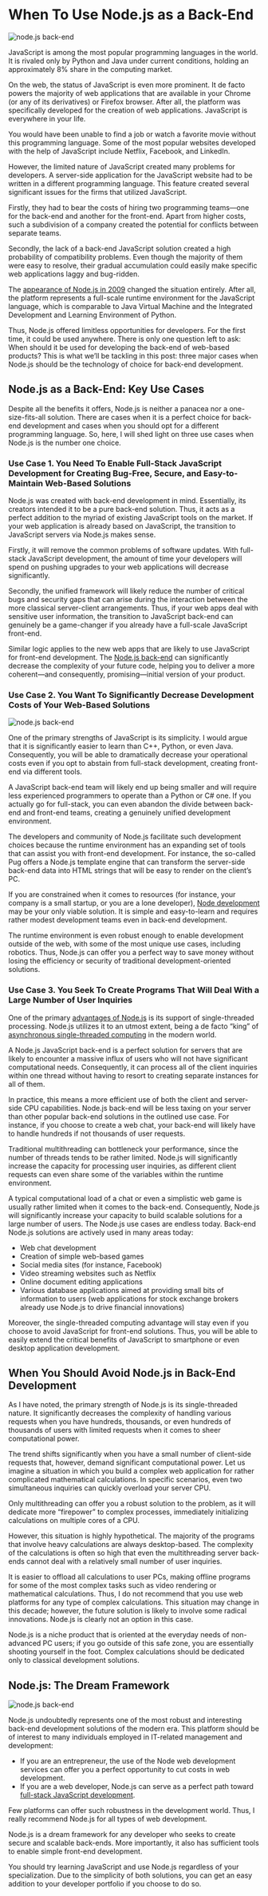 # When To Use Node.js as a Back-End

![node.js back-end](https://spzone-simpleprogrammer.netdna-ssl.com/wp-content/uploads/2020/06/When-To-Use-Node.js-as-a-Back-End-square.png)

JavaScript is among the most popular programming languages in the world. It is rivaled only by Python and Java under current conditions, holding an approximately 8% share in the computing market.

On the web, the status of JavaScript is even more prominent. It de facto powers the majority of web applications that are available in your Chrome (or any of its derivatives) or Firefox browser. After all, the platform was specifically developed for the creation of web applications. JavaScript is everywhere in your life.

You would have been unable to find a job or watch a favorite movie without this programming language. Some of the most popular websites developed with the help of JavaScript include Netflix, Facebook, and LinkedIn.

However, the limited nature of JavaScript created many problems for developers. A server-side application for the JavaScript website had to be written in a different programming language. This feature created several significant issues for the firms that utilized JavaScript.

Firstly, they had to bear the costs of hiring two programming teams—one for the back-end and another for the front-end. Apart from higher costs, such a subdivision of a company created the potential for conflicts between separate teams.

Secondly, the lack of a back-end JavaScript solution created a high probability of compatibility problems. Even though the majority of them were easy to resolve, their gradual accumulation could easily make specific web applications laggy and bug-ridden.

The [appearance of Node.js in 2009](http://www.amazon.com/exec/obidos/ASIN/1617294748/makithecompsi-20) changed the situation entirely. After all, the platform represents a full-scale runtime environment for the JavaScript language, which is comparable to Java Virtual Machine and the Integrated Development and Learning Environment of Python.

Thus, Node.js offered limitless opportunities for developers. For the first time, it could be used anywhere. There is only one question left to ask: When should it be used for developing the back-end of web-based products? This is what we’ll be tackling in this post: three major cases when Node.js should be the technology of choice for back-end development.

## Node.js as a Back-End: Key Use Cases

Despite all the benefits it offers, Node.js is neither a panacea nor a one-size-fits-all solution. There are cases when it is a perfect choice for back-end development and cases when you should opt for a different programming language. So, here, I will shed light on three use cases when Node.js is the number one choice.

### Use Case 1. You Need To Enable Full-Stack JavaScript Development for Creating Bug-Free, Secure, and Easy-to-Maintain Web-Based Solutions

Node.js was created with back-end development in mind. Essentially, its creators intended it to be a pure back-end solution. Thus, it acts as a perfect addition to the myriad of existing JavaScript tools on the market. If your web application is already based on JavaScript, the transition to JavaScript servers via Node.js makes sense.

Firstly, it will remove the common problems of software updates. With full-stack JavaScript development, the amount of time your developers will spend on pushing upgrades to your web applications will decrease significantly.

Secondly, the unified framework will likely reduce the number of critical bugs and security gaps that can arise during the interaction between the more classical server-client arrangements. Thus, if your web apps deal with sensitive user information, the transition to JavaScript back-end can genuinely be a game-changer if you already have a full-scale JavaScript front-end.

Similar logic applies to the new web apps that are likely to use JavaScript for front-end development. The [Node.js back-end](http://www.amazon.com/exec/obidos/ASIN/B079P5YCY3/makithecompsi-20) can significantly decrease the complexity of your future code, helping you to deliver a more coherent—and consequently, promising—initial version of your product.

### Use Case 2. You Want To Significantly Decrease Development Costs of Your Web-Based Solutions

![node.js back-end](https://spzone-simpleprogrammer.netdna-ssl.com/wp-content/uploads/2020/06/Decrease-Development-flat.png)

One of the primary strengths of JavaScript is its simplicity. I would argue that it is significantly easier to learn than C++, Python, or even Java. Consequently, you will be able to dramatically decrease your operational costs even if you opt to abstain from full-stack development, creating front-end via different tools.

A JavaScript back-end team will likely end up being smaller and will require less experienced programmers to operate than a Python or C# one. If you actually go for full-stack, you can even abandon the divide between back-end and front-end teams, creating a genuinely unified development environment.

The developers and community of Node.js facilitate such development choices because the runtime environment has an expanding set of tools that can assist you with front-end development. For instance, the so-called Pug offers a Node.js template engine that can transform the server-side back-end data into HTML strings that will be easy to render on the client’s PC.

If you are constrained when it comes to resources (for instance, your company is a small startup, or you are a lone developer), [Node development](https://keenethics.com/services-web-development-node) may be your only viable solution. It is simple and easy-to-learn and requires rather modest development teams even in back-end development.

The runtime environment is even robust enough to enable development outside of the web, with some of the most unique use cases, including robotics. Thus, Node.js can offer you a perfect way to save money without losing the efficiency or security of traditional development-oriented solutions.

### Use Case 3. You Seek To Create Programs That Will Deal With a Large Number of User Inquiries

One of the primary [advantages of Node.js](https://simpleprogrammer.com/pros-cons-of-node-js/) is its support of single-threaded processing. Node.js utilizes it to an utmost extent, being a de facto “king” of [asynchronous single-threaded computing](https://simpleprogrammer.com/top-4-javascript-concepts-a-node-js-beginner-must-know/) in the modern world.

A Node.js JavaScript back-end is a perfect solution for servers that are likely to encounter a massive influx of users who will not have significant computational needs. Consequently, it can process all of the client inquiries within one thread without having to resort to creating separate instances for all of them.

In practice, this means a more efficient use of both the client and server-side CPU capabilities. Node.js back-end will be less taxing on your server than other popular back-end solutions in the outlined use case. For instance, if you choose to create a web chat, your back-end will likely have to handle hundreds if not thousands of user requests.

Traditional multithreading can bottleneck your performance, since the number of threads tends to be rather limited. Node.js will significantly increase the capacity for processing user inquiries, as different client requests can even share some of the variables within the runtime environment.

A typical computational load of a chat or even a simplistic web game is usually rather limited when it comes to the back-end. Consequently, Node.js will significantly increase your capacity to build scalable solutions for a large number of users. The Node.js use cases are endless today. Back-end Node.js solutions are actively used in many areas today:

- Web chat development
- Creation of simple web-based games
- Social media sites (for instance, Facebook)
- Video streaming websites such as Netflix
- Online document editing applications
- Various database applications aimed at providing small bits of information to users (web applications for stock exchange brokers already use Node.js to drive financial innovations)

Moreover, the single-threaded computing advantage will stay even if you choose to avoid JavaScript for front-end solutions. Thus, you will be able to easily extend the critical benefits of JavaScript to smartphone or even desktop application development.

## When You Should Avoid Node.js in Back-End Development

As I have noted, the primary strength of Node.js is its single-threaded nature. It significantly decreases the complexity of handling various requests when you have hundreds, thousands, or even hundreds of thousands of users with limited requests when it comes to sheer computational power.

The trend shifts significantly when you have a small number of client-side requests that, however, demand significant computational power. Let us imagine a situation in which you build a complex web application for rather complicated mathematical calculations. In specific scenarios, even two simultaneous inquiries can quickly overload your server CPU.

Only multithreading can offer you a robust solution to the problem, as it will dedicate more “firepower” to complex processes, immediately initializing calculations on multiple cores of a CPU.

However, this situation is highly hypothetical. The majority of the programs that involve heavy calculations are always desktop-based. The complexity of the calculations is often so high that even the multithreading server back-ends cannot deal with a relatively small number of user inquiries.

It is easier to offload all calculations to user PCs, making offline programs for some of the most complex tasks such as video rendering or mathematical calculations. Thus, I do not recommend that you use web platforms for any type of complex calculations. This situation may change in this decade; however, the future solution is likely to involve some radical innovations. Node.js is clearly not an option in this case.

Node.js is a niche product that is oriented at the everyday needs of non-advanced PC users; if you go outside of this safe zone, you are essentially shooting yourself in the foot. Complex calculations should be dedicated only to classical development solutions.

## Node.js: The Dream Framework

![node.js back-end](https://spzone-simpleprogrammer.netdna-ssl.com/wp-content/uploads/2020/06/programmer-dream.png)

Node.js undoubtedly represents one of the most robust and interesting back-end development solutions of the modern era. This platform should be of interest to many individuals employed in IT-related management and development:

- If you are an entrepreneur, the use of the Node web development services can offer you a perfect opportunity to cut costs in web development.
- If you are a web developer, Node.js can serve as a perfect path toward [full-stack JavaScript development](https://keenethics.com/).

Few platforms can offer such robustness in the development world. Thus, I really recommend Node.js for all types of web development.

Node.js is a dream framework for any developer who seeks to create secure and scalable back-ends. More importantly, it also has sufficient tools to enable simple front-end development.

You should try learning JavaScript and use Node.js regardless of your specialization. Due to the simplicity of both solutions, you can get an easy addition to your developer portfolio if you choose to do so.
